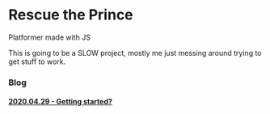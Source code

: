 # Rescue the Prince
Platformer made with JS

This is going to be a SLOW project, mostly me just messing around trying to get stuff to work.

### Blog
#### [2020.04.29 - Getting started?](2020.04.29.md)
